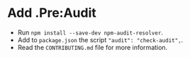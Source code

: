 # Add .Pre:Audit

- Run `npm install --save-dev npm-audit-resolver`.
- Add to `package.json` the script `"audit": "check-audit",`.
- Read the `CONTRIBUTING.md` file for more information.
